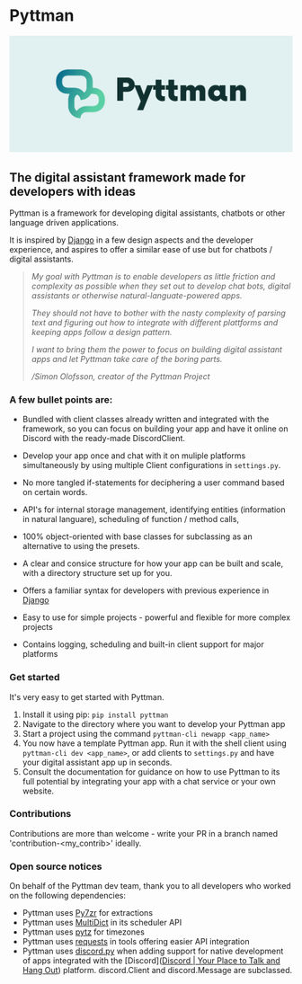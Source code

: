 # Pyttman 
![Logo image](.github/cover.png)
## The digital assistant framework made for developers with ideas

Pyttman is a framework for developing digital assistants, chatbots or other language driven applications.

It is inspired by [Django](https://www.djangoproject.com) in a few design aspects and the developer experience, and aspires to offer a similar ease of use but for chatbots / digital assistants.


> *My goal with Pyttman is to enable developers as little friction and complexity as possible when they set out to develop chat bots, digital assistants or otherwise natural-languate-powered apps.* 
>
> *They should not have to bother with the nasty complexity of parsing text and figuring out how to integrate with different plattforms and keeping apps follow a design pattern.* 
>
> *I want to bring them the power to focus on building digital assistant apps and let Pyttman take care of the boring parts.*
>
> */Simon Olofsson, creator of the Pyttman Project*



### A few bullet points are:

* Bundled with client classes already written and integrated with the framework, so you can focus on building your app and have it online on Discord with the ready-made DiscordClient.

* Develop your app once and chat with it on muliple platforms simultaneously by using multiple Client configurations in `settings.py`.

* No more tangled if-statements for deciphering a user command based on certain words. 

* API's for internal storage management, identifying entities (information in natural languare), scheduling of function / method calls,

* 100% object-oriented with base classes for subclassing as an alternative to using the presets.

* A clear and consice structure for how your app can be built and scale, with a directory structure set up for you.

* Offers a familiar syntax for developers with previous experience in [Django](https://www.djangoproject.com)

* Easy to use for simple projects - powerful and flexible for more complex projects

* Contains logging, scheduling and built-in client support for major platforms

  


### Get started

It's very easy to get started with Pyttman. 

1. Install it using pip: `pip install pyttman`
2. Navigate to the directory where you want to develop your Pyttman app
3. Start a project using the command `pyttman-cli newapp <app_name>`
4. You now have a template Pyttman app. Run it with the shell client using `pyttman-cli dev <app_name>`, or add clients to `settings.py` and have your digital assistant app up in seconds.
5. Consult the documentation for guidance on how to use Pyttman to its full potential by integrating your app with a chat service or your own website.
   


### Contributions

Contributions are more than welcome - write your PR in a branch named 'contribution-<my_contrib>' ideally.



### Open source notices
On behalf of the Pyttman dev team, thank you to all developers who worked on the following dependencies:

* Pyttman uses [Py7zr](https://github.com/miurahr/py7zr) for extractions 
* Pyttman uses [MultiDict](https://github.com/aio-libs/multidict) in its scheduler API 
* Pyttman uses [pytz](https://pythonhosted.org/pytz/) for timezones
* Pyttman uses [requests](https://docs.python-requests.org/en/master/) in tools offering easier API integration
* Pyttman uses [discord.py](https://github.com/Rapptz/discord.py) when adding support for native development of apps integrated with the [Discord]([Discord | Your Place to Talk and Hang Out](https://discord.com/)) platform. discord.Client and discord.Message are subclassed. 

